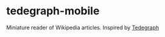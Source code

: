 # tedegraph-mobile
Miniature reader of Wikipedia articles. Inspired by [Tedegraph](https://github.com/lucidl/tedegraph/)
